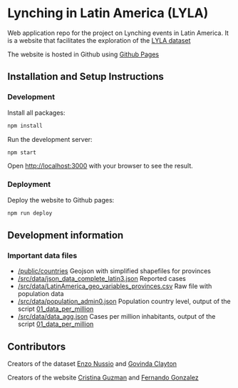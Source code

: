 # Lynching in Latin America (LYLA)

Web application repo for the project on Lynching events in Latin America. It is a website that facilitates the exploration of the [LYLA dataset](https://css.ethz.ch/en/research/datasets/lynching-in-latin-america.html)

The website is hosted in Github using [Github Pages](https://pages.github.com/)

## Installation and Setup Instructions

### Development

Install all packages:

```bash
npm install
```

Run the development server:

```bash
npm start
```

Open [http://localhost:3000](http://localhost:3000) with your browser to see the result.

### Deployment

Deploy the website to Github pages:

```bash
npm run deploy
```

## Development information
### Important data files

- [/public/countries](https://github.com/css-ethz/lyla/tree/master/public/countries) Geojson with simplified shapefiles for provinces
- [/src/data/json_data_complete_latin3.json](https://github.com/css-ethz/lyla/blob/master/src/data/json_data_complete_latin3.json) Reported cases
- [/src/data/LatinAmerica_geo_variables_provinces.csv](https://github.com/css-ethz/lyla/blob/master/src/data/LatinAmerica_geo_variables_provinces.csv) Raw file with population data
- [/src/data/population_admin0.json](https://github.com/css-ethz/lyla/blob/master/src/data/population_admin0.json) Population country level, output of the script [01_data_per_million](https://github.com/css-ethz/lyla/blob/master/01_data_per_million.ipynb)
- [/src/data/data_agg.json](https://github.com/css-ethz/lyla/blob/master/src/data/data_agg.json) Cases per million inhabitants, output of the script [01_data_per_million](https://github.com/css-ethz/lyla/blob/master/01_data_per_million.ipynb)


## Contributors

Creators of the dataset
[Enzo Nussio](https://css.ethz.ch/en/center/people/nussio-enzo.html) and [Govinda Clayton](https://css.ethz.ch/en/center/people/clayton-govinda.html)

Creators of the website
[Cristina Guzman](https://cristyguzman.github.io/) and [Fernando Gonzalez](https://feradauto.github.io/)
